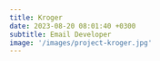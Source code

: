 ```yaml
---
title: Kroger
date: 2023-08-20 08:01:40 +0300
subtitle: Email Developer
image: '/images/project-kroger.jpg'
---
```

